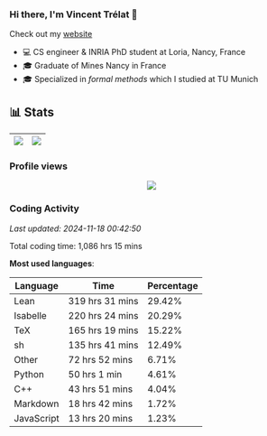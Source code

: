 ### Hi there, I'm Vincent Trélat 👋

Check out my [website](https://vtrelat.github.io)

-   💻 CS engineer & INRIA PhD student at Loria, Nancy, France
-   🎓 Graduate of Mines Nancy in France
-   🎓 Specialized in _formal methods_ which I studied at TU Munich

## 📊 **Stats**

| <img align="center" src="https://readme-stats.clckblog.space/api?username=VTrelat&show_icons=true&include_all_commits=true&theme=tokyonight&hide_border=true" /> | <img align="center" src="https://readme-stats.clckblog.space/api/top-langs/?username=VTrelat&layout=compact&theme=tokyonight&hide_border=true" /> |
| ---------------------------------------------------------------------------------------------------------------------------------------------------------------- | ------------------------------------------------------------------------------------------------------------------------------------------------- |

### Profile views

<p align="center">
 <img src="https://profile-counter.glitch.me/VTrelat/count.svg" />
</p>

<!--automations-->
### Coding Activity
_Last updated: 2024-11-18 00:42:50_

Total coding time: 1,086 hrs 15 mins

**Most used languages**:

| Language | Time | Percentage |
| ------------- | ------------- | ------------- |
| Lean | 319 hrs 31 mins | 29.42% |
| Isabelle | 220 hrs 24 mins | 20.29% |
| TeX | 165 hrs 19 mins | 15.22% |
| sh | 135 hrs 41 mins | 12.49% |
| Other | 72 hrs 52 mins | 6.71% |
| Python | 50 hrs 1 min | 4.61% |
| C++ | 43 hrs 51 mins | 4.04% |
| Markdown | 18 hrs 42 mins | 1.72% |
| JavaScript | 13 hrs 20 mins | 1.23% |

